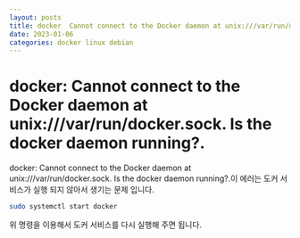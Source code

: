 ```yaml
---
layout: posts
title: docker  Cannot connect to the Docker daemon at unix:///var/run/docker.sock. Is the docker daemon running?.
date: 2023-01-06
categories: docker linux debian
---
```


# docker: Cannot connect to the Docker daemon at unix:///var/run/docker.sock. Is the docker daemon running?.

docker: Cannot connect to the Docker daemon at unix:///var/run/docker.sock. Is the docker daemon running?.이 에러는 도커 서비스가 실행 되지 않아서 생기는 문제 입니다. 

```bash
sudo systemctl start docker
```

위 명령을 이용해서 도커 서비스를 다시 실행해 주면 됩니다.
